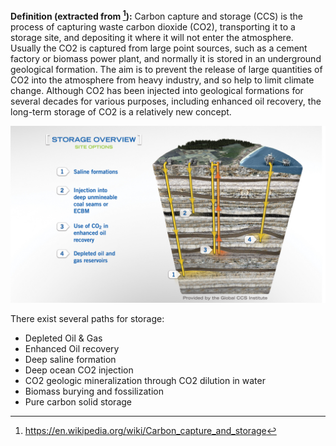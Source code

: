 **Definition (extracted from [^1]):**
Carbon capture and storage (CCS) is the process of capturing waste carbon dioxide (CO2), transporting it to a storage site, and depositing it where it will not enter the atmosphere. Usually the CO2 is captured from large point sources, such as a cement factory or biomass power plant, and normally it is stored in an underground geological formation. The aim is to prevent the release of large quantities of CO2 into the atmosphere from heavy industry, and so help to limit climate change. Although CO2 has been injected into geological formations for several decades for various purposes, including enhanced oil recovery, the long-term storage of CO2 is a relatively new concept.

![](9_The-CO2-Storage-overview-1.jpg)

There exist several paths for storage:

* Depleted Oil & Gas 
* Enhanced Oil recovery
* Deep saline formation
* Deep ocean CO2 injection
* CO2 geologic mineralization through CO2 dilution in water
* Biomass burying and fossilization
* Pure carbon solid storage


[^1]: https://en.wikipedia.org/wiki/Carbon_capture_and_storage
[^2]: [Global CCS institute - CCS Image Library](https://www.globalccsinstitute.com/resources/ccs-image-library/)